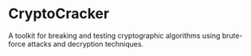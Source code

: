 # CryptoCracker
A toolkit for breaking and testing cryptographic algorithms using brute-force attacks and decryption techniques.
